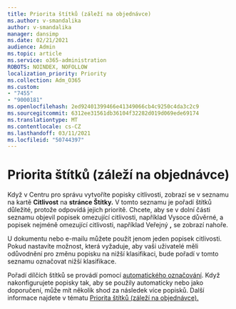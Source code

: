 ```yaml
---
title: Priorita štítků (záleží na objednávce)
ms.author: v-smandalika
author: v-smandalika
manager: dansimp
ms.date: 02/21/2021
audience: Admin
ms.topic: article
ms.service: o365-administration
ROBOTS: NOINDEX, NOFOLLOW
localization_priority: Priority
ms.collection: Adm_O365
ms.custom:
- "7455"
- "9000181"
ms.openlocfilehash: 2ed92401399466e41349066cb4c9250c4da3c2c9
ms.sourcegitcommit: 6312ee31561db36104f32282d019d069ede69174
ms.translationtype: MT
ms.contentlocale: cs-CZ
ms.lasthandoff: 03/11/2021
ms.locfileid: "50744397"
---
```

# <a name="label-priority-order-matters"></a>Priorita štítků (záleží na objednávce)

Když v Centru pro správu vytvoříte popisky citlivosti, zobrazí se v seznamu na kartě **Citlivost** na **stránce Štítky.** V tomto seznamu je pořadí štítků důležité, protože odpovídá jejich prioritě. Chcete, aby se v dolní části seznamu objevil popisek omezující citlivosti, například Vysoce důvěrné, a popisek nejméně omezující citlivosti, například Veřejný **,** se zobrazí nahoře.

U dokumentu nebo e-mailu můžete použít jenom jeden popisek citlivosti. Pokud nastavíte možnost, která vyžaduje, aby vaši uživatelé měli odůvodnění pro změnu popisku na nižší klasifikaci, bude pořadí v tomto seznamu označovat nižší klasifikace.

Pořadí dílčích štítků se provádí pomocí [automatického označování](https://docs.microsoft.com/microsoft-365/compliance/apply-sensitivity-label-automatically). Když nakonfigurujete popisky tak, aby se použily automaticky nebo jako doporučení, může mít několik shod za následek více popisků. Další informace najdete v tématu [Priorita štítků (záleží na objednávce).](https://docs.microsoft.com/microsoft-365/compliance/sensitivity-labels)